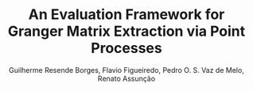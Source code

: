 ---
paperId: 19
author: Guilherme Resende Borges, Flavio Figueiredo, Pedro O. S. Vaz de Melo, Renato Assunção
publicationauthor: Resende Borges, G. et al.
title: An Evaluation Framework for Granger Matrix Extraction via Point Processes
pdf: --
poster: --
slide: Slide_Guilherme_Resende_Borges.pdf
alt: --
type: Oral & Poster
topic: Machine Learning Methods
link: --
conference: neurips
year: 2018
tags: neurips-2018-op-nf
location: Montreal, Canada
---